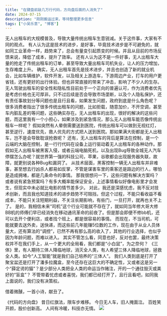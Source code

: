 ```yaml
---
title: "在键盘前敲几万行代码，方向盘后面的人消失了"
date: 2024-07-15
description: "刚刚搬运过来，等待整理更多信息"
tags: ["小吴乐意", "博客"]
---
```


无人出租车的大规模普及，导致大量传统出租车生意锐减。关于这件事，大家有不同的观点。
有人认为这是技术的进步，是好事，毕竟技术进步是不可避免的，就如同工业革命一样，趋势来了，总会有量变引起质变的时候。并且从目前的市场反馈来说，降低了成本，提升了效率。
还有人认为这不是一件好事，无人出租车大量的抢走了传统出租车的订单，甚至导致大量出租车司机失业，让人的压力增加，生存难度上升。
确实，无人出租车首先是技术进步，并且也创造了新的就业机会，比如车辆维护，软件开发，以及相关上游造车，下游周边产业，打车的用户更省钱，还有更好的出行体验。但也非常直接的带来了冲击，影响了不少人的生存。
无人驾驶出租车的安全性和隐私性目前处于一个正向的普遍认可，作为消费者优先是考虑价格也无可厚非。只不过后续是否会导致市场垄断，以及个人隐私保护，还有责任事故划分等问题也是且行且看，如果发生问题，政府到底是什么角色呢？
很多消费者指出了很多传统出租车的问题，比如拒载，随意加价，不开空调，甚至车内脏乱差的等问题，这些确实存在。无人出租车的出现，很好的解决的这些问题，而这里我有一个小担心，如果涉及到紧急情况，那么无人出租车能否像传统出租车一样呢？
假如突然有人晕倒需要送到医院，传统出租车可以做到无视红灯，甚至逆行，速度优先，救人优先的方式把人送到医院。那如果满大街都是无人出租车，岂不是会导致耽误抢救呢？
还有，无人出租车的背后是算法在控制，是一个云端的大脑在控制，是一行行代码在设备上运行驱动着无人出租车的各种动作。那假如无人出租车被黑客入侵，或者云端电脑死机，以及出现Bug导致全城无人汽车停摆怎么办呢？就世界第一强的科技公司，苹果，谷歌都会出现服务器失联，故障，就更别说各种Bug和漏洞了。
从技术层面，黑客控制一辆无人出租车并非难事，甚至想去行凶杀人都易如反掌，不管是谋害车里的乘客还是路边的行人，哪怕是造成拥堵，都是几条命令的事情。
那我很想问一下，这些问题有解决方案吗？或者说有紧急预案吗？有多大概率能保证安全，上述事情看似好像电影里才会发生，但现实中未必就比电影的情节差多少。
对此，我还是深感忧虑，我不反对技术创新，而且我也知道技术的进步趋势不可阻挡，但这个过程，不能只看收益不看成本，不能只关注短期利益，不关注长期影响，有些门，一旦打开，就再也关不上了。
是的，我相信未来“司机”这个行业可能就不存在了，就如同当年修大哥大修BB机的师傅们早已经消失在移动通讯革命的前夜了。但是那会即便不修bb机，还可以去开个便利店，或者找个班上，都是很容易的事情。
而现在，不当司机，可能就要去送外卖，送快递，而这些前几年能赚5位数的工作，现在由于从业人员体量大，还有算法的“调控”，已然不再有那么高的收入了，其他的行业选择，也似乎因为年龄问题，而难以进入。
其实不管怎么看，同意也好，反对也罢，最终决策权并不在我们手上，从一个更大的全局看，我们都是“小白鼠”，为之奈何？
《三体》里，有人期待三体人降临地球，消灭全人类，有人希望三体人降临地球，拯救全人类。如今“人工智能”就是我们自己培养的“三体人”。
我们人类到底是打开了聚宝盆还是打开了潘多拉魔盒，至今还存在这巨大的不确定性，又或者这是另一个“薛定谔的猫”？是少部分人类把全人类的命运当作赌注，开的一个通往毁灭或美好的“盲盒”？
不管带着忧虑或者喜悦，我们都已经打开了，且行且看吧，如同我上面说的，我们没有决策权。

借着微醺，一首小诗，献丑了。

《代码的方向盘》
昔日红旗法，限车步难移。
今日无人车，旧人掩面泣。
百姓笑开颜，股价创新高。
人间有冷暖，科技亦无情。
![](https://blog.xiaowuleyi.com/content/uploadfile/202407/08921721053571.jpg)
